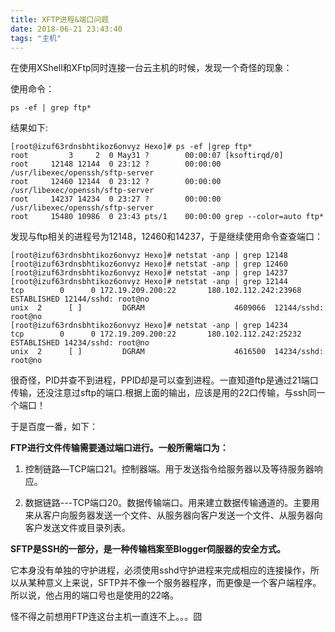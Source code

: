 ```yaml
---
title: XFTP进程&端口问题
date: 2018-06-21 23:43:40
tags: "主机"
---
```


在使用XShell和XFtp同时连接一台云主机的时候，发现一个奇怪的现象：
 
使用命令：
``` shell
ps -ef | grep ftp*
```
结果如下:
``` shell
[root@izuf63rdnsbhtikoz6onvyz Hexo]# ps -ef |grep ftp*
root         3     2  0 May31 ?        00:00:07 [ksoftirqd/0]
root     12148 12144  0 23:12 ?        00:00:00 /usr/libexec/openssh/sftp-server
root     12460 12144  0 23:12 ?        00:00:00 /usr/libexec/openssh/sftp-server
root     14237 14234  0 23:27 ?        00:00:00 /usr/libexec/openssh/sftp-server
root     15480 10986  0 23:43 pts/1    00:00:00 grep --color=auto ftp*
```
发现与ftp相关的进程号为12148，12460和14237，于是继续使用命令查查端口：
``` shell
[root@izuf63rdnsbhtikoz6onvyz Hexo]# netstat -anp | grep 12148
[root@izuf63rdnsbhtikoz6onvyz Hexo]# netstat -anp | grep 12460
[root@izuf63rdnsbhtikoz6onvyz Hexo]# netstat -anp | grep 14237
[root@izuf63rdnsbhtikoz6onvyz Hexo]# netstat -anp | grep 12144
tcp        0      0 172.19.209.200:22       180.102.112.242:23968   ESTABLISHED 12144/sshd: root@no 
unix  2      [ ]         DGRAM                    4609066  12144/sshd: root@no  
[root@izuf63rdnsbhtikoz6onvyz Hexo]# netstat -anp | grep 14234
tcp        0      0 172.19.209.200:22       180.102.112.242:25232   ESTABLISHED 14234/sshd: root@no 
unix  2      [ ]         DGRAM                    4616500  14234/sshd: root@no
```
很奇怪，PID并查不到进程，PPID却是可以查到进程。一直知道ftp是通过21端口传输，还没注意过sftp的端口.根据上面的输出，应该是用的22口传输，与ssh同一个端口！

于是百度一番，如下：

**FTP进行文件传输需要通过端口进行。一般所需端口为：**

1. 控制链路—TCP端口21。控制器端。用于发送指令给服务器以及等待服务器响应。

2. 数据链路---TCP端口20。数据传输端口。用来建立数据传输通道的。主要用来从客户向服务器发送一个文件、从服务器向客户发送一个文件、从服务器向客户发送文件或目录列表。

**SFTP是SSH的一部分，是一种传输档案至Blogger伺服器的安全方式。**

它本身没有单独的守护进程，必须使用sshd守护进程来完成相应的连接操作，所以从某种意义上来说，SFTP并不像一个服务器程序，而更像是一个客户端程序。所以说，他占用的端口号也是使用的22咯。

怪不得之前想用FTP连这台主机一直连不上。。。囧